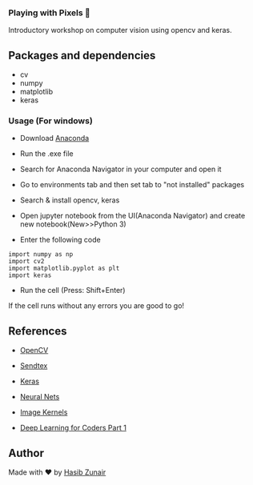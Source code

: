 ### Playing with Pixels 🦄

Introductory workshop on computer vision using opencv and keras.

## Packages and dependencies
* cv
* numpy
* matplotlib
* keras

### Usage (For windows)

* Download [Anaconda](https://www.anaconda.com/download/#download)
* Run the .exe file
* Search for Anaconda Navigator in your computer and open it
* Go to environments tab and then set tab to "not installed" packages
* Search & install opencv, keras
* Open jupyter notebook from the UI(Anaconda Navigator) and create new notebook(New>>Python 3)

* Enter the following code

```
import numpy as np
import cv2
import matplotlib.pyplot as plt
import keras
```
* Run the cell (Press: Shift+Enter) 

If the cell runs without any errors you are good to go!

## References

* [OpenCV](https://opencv-python-tutroals.readthedocs.io/en/latest/py_tutorials/py_tutorials.html)

* [Sendtex](https://pythonprogramming.net/loading-images-python-opencv-tutorial/)
* [Keras](https://keras.io/)
* [Neural Nets](http://neuralnetworksanddeeplearning.com/)
* [Image Kernels](http://setosa.io/ev/image-kernels/)
* [Deep Learning for Coders Part 1](http://course.fast.ai/index.html)
## Author
Made with ❤️ by [Hasib Zunair](https://hasibzunair.github.io/)



